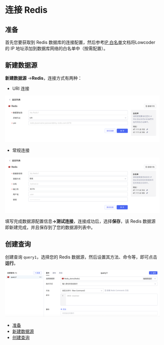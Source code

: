 # 连接 Redis

## 准备

首先您要获取到 Redis 数据库的连接配置，然后参考[IP 白名单](https://majiang.co/docs/ip-allowlist)文档将Lowcoder的 IP 地址添加到数据库网络的白名单中（按需配置）。

## 新建数据源

**新建数据源** -> ​**Redis**​，连接方式有两种：

* URI 连接

![](../assets/redis-1-20231002172931-y6lq0yn.png)​

* 常规连接

![](../assets/redis-2-20231002172931-j3r2v52.png)​

填写完成数据源配置信息​**-&gt;测试连接**​，连接成功后，选择​**保存**​，该 Redis 数据源即新建完成，并且保存到了您的数据源列表中。

## 创建查询

创建查询 `query1`​，选择您的 Redis 数据源，然后设置其方法、命令等，即可点击​**运行**​。

![](../assets/redis-3-20231002172931-hxdfzdp.png)​

* [准备](https://majiang.co/docs/database/redis#%E5%87%86%E5%A4%87)
* [新建数据源](https://majiang.co/docs/database/redis#%E6%96%B0%E5%BB%BA%E6%95%B0%E6%8D%AE%E6%BA%90)
* [创建查询](https://majiang.co/docs/database/redis#%E5%88%9B%E5%BB%BA%E6%9F%A5%E8%AF%A2)
